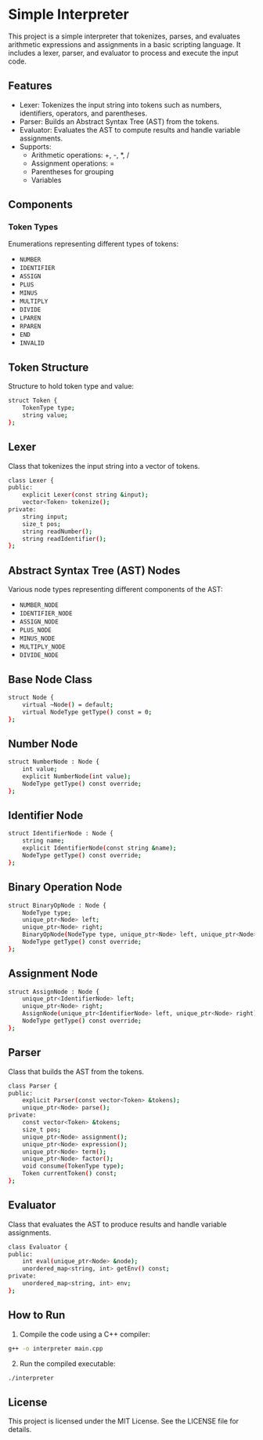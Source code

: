 # Simple Interpreter
This project is a simple interpreter that tokenizes, parses, and evaluates arithmetic expressions and assignments in a basic scripting language. It includes a lexer, parser, and evaluator to process and execute the input code.

## Features
- Lexer: Tokenizes the input string into tokens such as numbers, identifiers, operators, and parentheses.
- Parser: Builds an Abstract Syntax Tree (AST) from the tokens.
- Evaluator: Evaluates the AST to compute results and handle variable assignments.
- Supports:
    - Arithmetic operations: +, -, *, /
    - Assignment operations: =
    - Parentheses for grouping
    - Variables

## Components
### Token Types
Enumerations representing different types of tokens:

- `NUMBER`
- `IDENTIFIER`
- `ASSIGN`
- `PLUS`
- `MINUS`
- `MULTIPLY`
- `DIVIDE`
- `LPAREN`
- `RPAREN`
- `END`
- `INVALID`

## Token Structure
Structure to hold token type and value:
```bash
struct Token {
    TokenType type;
    string value;
};
```
## Lexer
Class that tokenizes the input string into a vector of tokens.
```bash
class Lexer {
public:
    explicit Lexer(const string &input);
    vector<Token> tokenize();
private:
    string input;
    size_t pos;
    string readNumber();
    string readIdentifier();
};
```

## Abstract Syntax Tree (AST) Nodes
Various node types representing different components of the AST:

- `NUMBER_NODE`
- `IDENTIFIER_NODE`
- `ASSIGN_NODE`
- `PLUS_NODE`
- `MINUS_NODE`
- `MULTIPLY_NODE`
- `DIVIDE_NODE`

## Base Node Class
```bash
struct Node {
    virtual ~Node() = default;
    virtual NodeType getType() const = 0;
};
```
## Number Node
```bash
struct NumberNode : Node {
    int value;
    explicit NumberNode(int value);
    NodeType getType() const override;
};
```
## Identifier Node
```bash
struct IdentifierNode : Node {
    string name;
    explicit IdentifierNode(const string &name);
    NodeType getType() const override;
};
```
## Binary Operation Node
```bash
struct BinaryOpNode : Node {
    NodeType type;
    unique_ptr<Node> left;
    unique_ptr<Node> right;
    BinaryOpNode(NodeType type, unique_ptr<Node> left, unique_ptr<Node> right);
    NodeType getType() const override;
};
```
## Assignment Node
```bash
struct AssignNode : Node {
    unique_ptr<IdentifierNode> left;
    unique_ptr<Node> right;
    AssignNode(unique_ptr<IdentifierNode> left, unique_ptr<Node> right);
    NodeType getType() const override;
};
```

## Parser
Class that builds the AST from the tokens.
```bash
class Parser {
public:
    explicit Parser(const vector<Token> &tokens);
    unique_ptr<Node> parse();
private:
    const vector<Token> &tokens;
    size_t pos;
    unique_ptr<Node> assignment();
    unique_ptr<Node> expression();
    unique_ptr<Node> term();
    unique_ptr<Node> factor();
    void consume(TokenType type);
    Token currentToken() const;
};
```
## Evaluator
Class that evaluates the AST to produce results and handle variable assignments.
```bash
class Evaluator {
public:
    int eval(unique_ptr<Node> &node);
    unordered_map<string, int> getEnv() const;
private:
    unordered_map<string, int> env;
};
```

## How to Run
1. Compile the code using a C++ compiler:
```bash
g++ -o interpreter main.cpp
```
2. Run the compiled executable:
```bash
./interpreter
```
## License
This project is licensed under the MIT License. See the LICENSE file for details.
